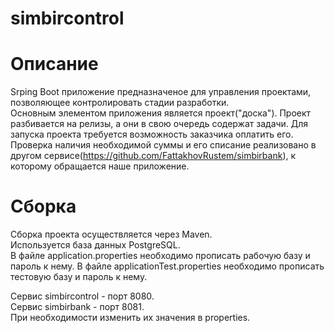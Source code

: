 # simbircontrol

# Описание
Srping Boot приложение предназначеное для управления проектами, позволяющее контролировать стадии разработки.  
Основным элементом приложения является проект("доска"). 
Проект разбивается на релизы, а они в свою очередь содержат задачи. 
Для запуска проекта требуется возможность заказчика оплатить его. 
Проверка наличия необходимой суммы и его списание реализовано в другом сервисе(https://github.com/FattakhovRustem/simbirbank), к которому обращается наше приложение. 


# Сборка
Сборка проекта осуществляется через Maven.  
Используется база данных PostgreSQL.  
В файле application.properties необходимо прописать рабочую базу и пароль к нему. 
В файле applicationTest.properties необходимо прописать тестовую базу и пароль к нему.  

Сервис simbircontrol - порт 8080.   
Сервис simbirbank - порт 8081.  
При необходимости изменить их значения в properties.  
